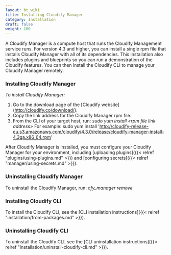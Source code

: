 ```yaml
---
layout: bt_wiki
title: Installing Cloudify Manager
category: Installation
draft: false
weight: 100
---
```

A Cloudify Manager is a compute host that runs the Cloudify Management service runs. For version 4.3 and higher, you can install a single rpm file that installs Cloudify Manager with all of its dependencies. This installation also includes plugins and blueprints so you can run a demonstration of the Cloudify features. You can then install the Cloudify CLI to manage your Cloudify Manager remotely.

### Installing Cloudify Manager

_To install Cloudify Manager:_

1. Go to the download page of the [Cloudify website] (http://cloudify.co/download/).
2. Copy the link address for the Cloudify Manager rpm file.
3. From the CLI of your target host, run: _sudo yum install \<rpm file link address>_
   For example: sudo yum install 'http://cloudify-release-eu.s3.amazonaws.com/cloudify/4.3.0/release/cloudify-manager-install-4.3ga.x86_64.rpm'

After Cloudify Manager is installed, you must configure your Cloudify Manager for your environment, including [uploading plugins]({{< relref "plugins/using-plugins.md" >}}) and [configuring secrets]({{< relref "manager/using-secrets.md" >}}).

### Uninstalling Cloudify Manager

To uninstall the Cloudify Manager, run: _cfy_manager remove_

### Installing Cloudify CLI

To install the Cloudify CLI, see the [CLI installation instructions]({{< relref "installation/from-packages.md" >}}).

### Uninstalling Cloudify CLI

To uninstall the Cloudify CLI, see the [CLI uninstallation instructions]({{< relref "installation/uninstall-cloudify-cli.md" >}}).
